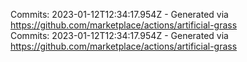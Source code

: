 Commits: 2023-01-12T12:34:17.954Z - Generated via https://github.com/marketplace/actions/artificial-grass
<br>
Commits: 2023-01-12T12:34:17.954Z - Generated via https://github.com/marketplace/actions/artificial-grass
<br>
